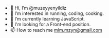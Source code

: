 - 👋 Hi, I’m @muzeyyenyildiz
- 👀 I’m interested in running, coding, cooking.
- 🌱 I’m currently learning JavaScript.
- 💞️ I'm looking for a Front-end position.
- 📫 How to reach me mim.mzyn@gmail.com

<!---
muzeyyenyildiz/muzeyyenyildiz is a ✨ special ✨ repository because its `README.md` (this file) appears on your GitHub profile.
You can click the Preview link to take a look at your changes.
--->

